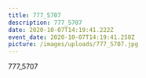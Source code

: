 ```yaml
---
title: 777_5707
description: 777_5707
date: 2020-10-07T14:19:41.222Z
event_date: 2020-10-07T14:19:41.258Z
picture: /images/uploads/777_5707.jpg
---
```

777_5707